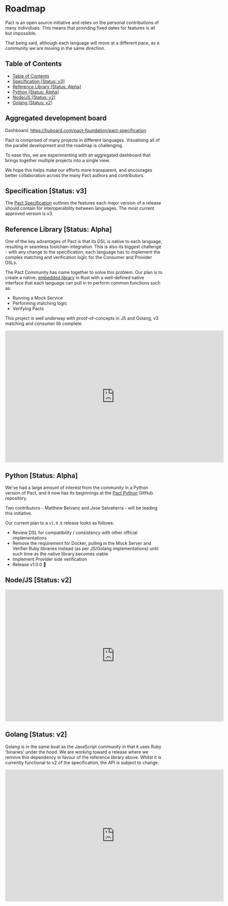 # Roadmap

Pact is an open source initiative and relies on the personal contributions of many individuals. This means that providing fixed dates for features is all but impossible.

That being said, although each language will move at a different pace, as a community we are moving in the same direction.

## Table of Contents
<!-- TOC depthFrom:2 depthTo:3 withLinks:1 updateOnSave:1 orderedList:0 -->

- [Table of Contents](#table-of-contents)
- [Specification [Status: v3]](#specification-status-v3)
- [Reference Library [Status: Alpha]](#reference-library-status-alpha)
- [Python [Status: Alpha]](#python-status-alpha)
- [Node/JS [Status: v2]](#nodejs-status-v2)
- [Golang [Status: v2]](#golang-status-v2)

<!-- /TOC -->

## Aggregated development board

Dashboard: https://huboard.com/pact-foundation/pact-specification

Pact is comprised of many projects in different languages. Visualising all of
the parallel development and the roadmap is challenging.

To ease this, we are experimenting with an aggregated dashboard that brings
together multiple projects into a single view.

We hope this helps make our efforts more transparent, and encourages better
collaboration across the many Pact authors and contributors.


## Specification [Status: v3]
The [Pact Specification](https://github.com/pact-foundation/pact-specification/) outlines the features each major version of a release should contain for interoperability between languages. The most current approved version is v3.

## Reference Library [Status: Alpha]
One of the key advantages of Pact is that its DSL is native to each language, resulting in seamless toolchain integration. This is also its biggest challenge - with any change to the specification, each language has to implement the complex matching and verification logic for the Consumer and Provider DSLs.

The Pact Community has come together to solve this problem. Our plan is to create a native, [embedded library](https://github.com/pact-foundation/pact-reference/) in Rust with a well-defined native interface that each language can pull in to perform common functions such as:

* Running a Mock Service
* Performing matching logic
* Verifying Pacts

This project is well underway with proof-of-concepts in JS and Golang, v3 matching and consumer lib complete.

<p style="text-align: center;">
<iframe src="https://docs.google.com/presentation/d/1lMaCj1b3JFdIC6c4F9ndDCskuxWvxGhFPhi15sbb9J0/embed?start=false&loop=false&delayms=3000" frameborder="0" width="700" height="422" allowfullscreen="true" mozallowfullscreen="true" webkitallowfullscreen="true"></iframe>
</p>

## Python [Status: Alpha]

We've had a large amount of interest from the community in a Python version of Pact,
and it now has its beginnings at the [Pact Python](https://github.com/pact-foundation/pact-python) GitHub repository.

Two contributors - Matthew Belvanz and Jose Salvatierra - will be leading this initiative.

Our current plan to a `v1.0.0` release looks as follows:

* Review DSL for compatibility / consistency with other official implementations
* Remove the requirement for Docker, pulling in the Mock Server and Verifier Ruby libraries instead (as per JS/Golang implementations) until such time as the native library becomes viable
* Implement Provider side verification
* Release v1.0.0 🎉

## Node/JS [Status: v2]

<p style="text-align: center;">
<iframe src="https://docs.google.com/presentation/d/1cbf1mJ1cpvi_xAn83NdX9eXfrcTtXLoZD__Qr_hCyjc/embed?start=false&loop=false&delayms=3000" frameborder="0" width="700" height="422" allowfullscreen="true" mozallowfullscreen="true" webkitallowfullscreen="true"></iframe>
</p>

## Golang [Status: v2]
Golang is in the same boat as the JavaScript community in that it uses Ruby 'binaries' under the hood. We are working toward a release where we remove this dependency in favour of the reference library above. Whilst it is currently functional to v2 of the specification, the  API is subject to change.

<p style="text-align: center;">
<iframe src="https://docs.google.com/presentation/d/1MIhu9dwVtWsOp-QfWSxU7uNzyDtDaHhVDxWQKzleEyQ/embed?start=false&loop=false&delayms=3000" frameborder="0" width="700" height="422" allowfullscreen="true" mozallowfullscreen="true" webkitallowfullscreen="true"></iframe>
</p>
